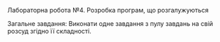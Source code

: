 Лабораторна робота №4. Розробка програм, що розгалужуються

Загальне завдання: Виконати одне завдання з пулу завдань на свій розсуд згідно її складності.
